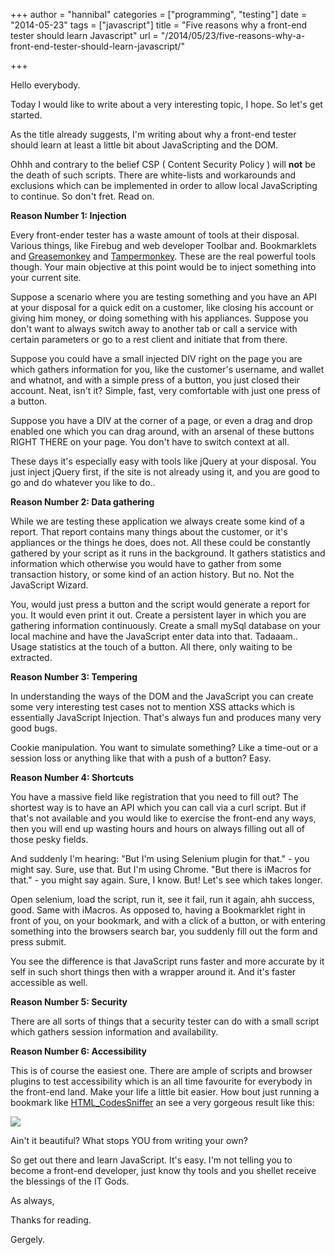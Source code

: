 +++
author = "hannibal"
categories = ["programming", "testing"]
date = "2014-05-23"
tags = ["javascript"]
title = "Five reasons why a front-end tester should learn Javascript"
url = "/2014/05/23/five-reasons-why-a-front-end-tester-should-learn-javascript/"

+++

Hello everybody.

Today I would like to write about a very interesting topic, I hope. So let's get started.

As the title already suggests, I'm writing about why a front-end tester should learn at least a little bit about JavaScripting and the DOM.

Ohhh and contrary to the belief CSP ( Content Security Policy ) will **not** be the death of such scripts. There are white-lists and workarounds and exclusions which can be implemented in order to allow local JavaScripting to continue. So don't fret. Read on.

<!--more-->

**Reason Number 1: Injection**

Every front-ender tester has a waste amount of tools at their disposal. Various things, like Firebug and web developer Toolbar and. Bookmarklets and <a href="https://addons.mozilla.org/en-US/firefox/addon/greasemonkey/" target="_blank">Greasemonkey</a> and <a href="https://chrome.google.com/webstore/detail/tampermonkey/dhdgffkkebhmkfjojejmpbldmpobfkfo?hl=en" target="_blank">Tampermonkey</a>. These are the real powerful tools though. Your main objective at this point would be to inject something into your current site.

Suppose a scenario where you are testing something and you have an API at your disposal for a quick edit on a customer, like closing his account or giving him money, or doing something with his appliances. Suppose you don't want to always switch away to another tab or call a service with certain parameters or go to a rest client and initiate that from there.

Suppose you could have a small injected DIV right on the page you are which gathers information for you, like the customer's username, and wallet and whatnot, and with a simple press of a button, you just closed their account. Neat, isn't it? Simple, fast, very comfortable with just one press of a button.

Suppose you have a DIV at the corner of a page, or even a drag and drop enabled one which you can drag around, with an arsenal of these buttons RIGHT THERE on your page. You don't have to switch context at all.

These days it's especially easy with tools like jQuery at your disposal. You just inject jQuery first, if the site is not already using it, and you are good to go and do whatever you like to do..

**Reason Number 2: Data gathering**

While we are testing these application we always create some kind of a report. That report contains many things about the customer, or it's appliances or the things he does, does not. All these could be constantly gathered by your script as it runs in the background. It gathers statistics and information which otherwise you would have to gather from some transaction history, or some kind of an action history. But no. Not the JavaScript Wizard.

You, would just press a button and the script would generate a report for you. It would even print it out. Create a persistent layer in which you are gathering information continuously. Create a small mySql database on your local machine and have the JavaScript enter data into that. Tadaaam.. Usage statistics at the touch of a button. All there, only waiting to be extracted.

**Reason Number 3: Tempering**

In understanding the ways of the DOM and the JavaScript you can create some very interesting test cases not to mention XSS attacks which is essentially JavaScript Injection. That's always fun and produces many very good bugs.

Cookie manipulation. You want to simulate something? Like a time-out or a session loss or anything like that with a push of a button? Easy.

**Reason Number 4: Shortcuts**

You have a massive field like registration that you need to fill out? The shortest way is to have an API which you can call via a curl script. But if that's not available and you would like to exercise the front-end any ways, then you will end up wasting hours and hours on always filling out all of those pesky fields.

And suddenly I'm hearing: "But I'm using Selenium plugin for that." - you might say. Sure, use that. But I'm using Chrome. "But there is iMacros for that." - you might say again. Sure, I know. But! Let's see which takes longer.

Open selenium, load the script, run it, see it fail, run it again, ahh success, good. Same with iMacros. As opposed to, having a Bookmarklet right in front of you, on your bookmark, and with a click of a button, or with entering something into the browsers search bar, you suddenly fill out the form and press submit.

You see the difference is that JavaScript runs faster and more accurate by it self in such short things then with a wrapper around it. And it's faster accessible as well.

**Reason Number 5: Security**

There are all sorts of things that a security tester can do with a small script which gathers session information and availability.

**Reason Number 6: Accessibility**

This is of course the easiest one. There are ample of scripts and browser plugins to test accessibility which is an all time favourite for everybody in the front-end land. Make your life a little bit easier. How bout just running a bookmark like [HTML_CodesSniffer][1] an see a very gorgeous result like this:

![][2]

Ain't it beautiful? What stops YOU from writing your own?

So get out there and learn JavaScript. It's easy. I'm not telling you to become a front-end developer, just know thy tools and you shellet receive the blessings of the IT Gods.

As always,

Thanks for reading.

Gergely.

 [1]: http://squizlabs.github.io/HTML_CodeSniffer/
 [2]: http://i1-scripts.softpedia-static.com/screenshots/HTML-CodeSniffer_1.png